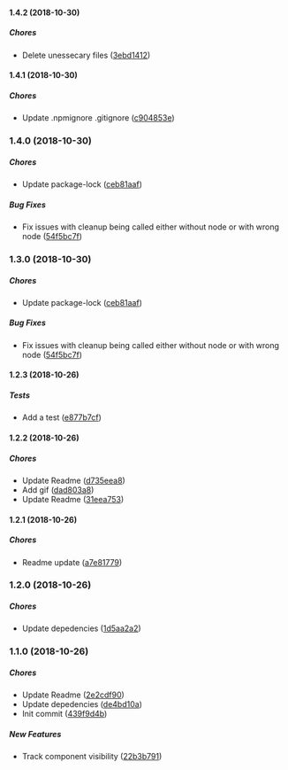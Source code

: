#### 1.4.2 (2018-10-30)

##### Chores

*  Delete unessecary files ([3ebd1412](https://github.com/AvraamMavridis/react-intersection-visible-hook/commit/3ebd14121486f2499567dbad8c9ff24251a82cb2))

#### 1.4.1 (2018-10-30)

##### Chores

*  Update .npmignore .gitignore ([c904853e](https://github.com/AvraamMavridis/react-intersection-visible-hook/commit/c904853e7b6505fe415c00456fa85a6139448314))

### 1.4.0 (2018-10-30)

##### Chores

*  Update package-lock ([ceb81aaf](https://github.com/AvraamMavridis/react-intersection-visible-hook/commit/ceb81aaf71cb075e143b38e6a126e8a76f579ee8))

##### Bug Fixes

*  Fix issues with cleanup being called either without node or with wrong node ([54f5bc7f](https://github.com/AvraamMavridis/react-intersection-visible-hook/commit/54f5bc7f3754c88dec2da466d9211f08a517a107))

### 1.3.0 (2018-10-30)

##### Chores

*  Update package-lock ([ceb81aaf](https://github.com/AvraamMavridis/react-intersection-visible-hook/commit/ceb81aaf71cb075e143b38e6a126e8a76f579ee8))

##### Bug Fixes

*  Fix issues with cleanup being called either without node or with wrong node ([54f5bc7f](https://github.com/AvraamMavridis/react-intersection-visible-hook/commit/54f5bc7f3754c88dec2da466d9211f08a517a107))

#### 1.2.3 (2018-10-26)

##### Tests

*  Add a test ([e877b7cf](https://github.com/AvraamMavridis/react-intersection-visible-hook/commit/e877b7cf3348dd42c4e0135db6fd7ff90fff103f))

#### 1.2.2 (2018-10-26)

##### Chores

*  Update Readme ([d735eea8](https://github.com/AvraamMavridis/react-intersection-visible-hook/commit/d735eea8feda94a605532c8551c5d27592662143))
*  Add gif ([dad803a8](https://github.com/AvraamMavridis/react-intersection-visible-hook/commit/dad803a80a1bdfe8ea6d351b5b3dc5748f08ef5f))
*  Update Readme ([31eea753](https://github.com/AvraamMavridis/react-intersection-visible-hook/commit/31eea7534ae2accf4b36ad4f5957d7fa64451070))

#### 1.2.1 (2018-10-26)

##### Chores

*  Readme update ([a7e81779](https://github.com/AvraamMavridis/react-intersection-visible-hook/commit/a7e8177982bdd7db58c15573f3fd114fac4195fd))

### 1.2.0 (2018-10-26)

##### Chores

*  Update depedencies ([1d5aa2a2](https://github.com/AvraamMavridis/react-intersection-visible-hook/commit/1d5aa2a20f83a782d1fc8bc4a94c066b1876e709))

### 1.1.0 (2018-10-26)

##### Chores

*  Update Readme ([2e2cdf90](https://github.com/AvraamMavridis/react-intersection-visible-hook/commit/2e2cdf90e537a4547b4ae1c8d5a75958bfdc36fa))
*  Update depedencies ([de4bd10a](https://github.com/AvraamMavridis/react-intersection-visible-hook/commit/de4bd10a8d72e7cfd9508821dcf80fab08c77aff))
*  Init commit ([439f9d4b](https://github.com/AvraamMavridis/react-intersection-visible-hook/commit/439f9d4b29763de0ea465126857cc3cf7d667a01))

##### New Features

*  Track component visibility ([22b3b791](https://github.com/AvraamMavridis/react-intersection-visible-hook/commit/22b3b791b96fdb8e40c59cfce22951ebb21e5874))

